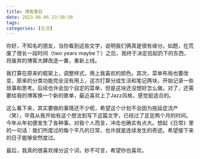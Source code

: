 ```yaml
---
title: 博客重启
date: 2023-06-06 23:50:50
tags:
categories: [生活]
---
```


你好，不知名的朋友，当你看到这些文字，说明我们俩真是很有缘分。如题，在荒废了很长一段时间（two years maybe？）之后，我终于决定拾起扔下的东西，将废弃的博客大肆改造一番，重新上线。

<!-- more -->

我打算在原来的框架上，调整样式，用上我喜欢的颜色。其次，菜单布局也要改变，原来的分类功能完全没有用上，这次打算分成生活和笔记两块，开始记录一些琐事和思考。后续也许会加个自定的菜单，但是这块还没想好怎么做。对了，还需要给我的博客换一个新的歌单，最近喜欢上了Jazz风格，感觉挺适合的。

这么看下来，其实要做的事情还不少呢，希望这个计划不会因为拖延症流产（笑），毕竟从我开始有这个想法到写下这篇文字，已经过了足足两个月的时间。今年从年初便发生了各种事，对我个人而言，冲击也确实有点大。想起《日常》里的一句话：我们所度过的每个平凡的日常，也许就是连续发生的奇迹。希望接下来的日子能够安然度过。

最后，我真的很喜欢缘分这个词，妙不可言，希望你也喜欢。
